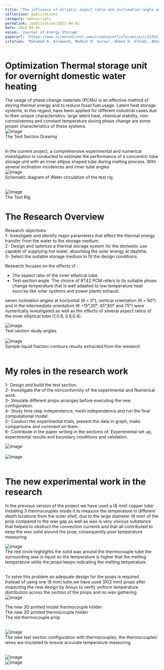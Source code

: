```yaml
---
title: "The influence of elliptic aspect ratio and inclination angle on the melting characteristic of phase change material in concentric cylindrical enclosure *-Click For More Details-*"
collection: publications
category: manuscripts
permalink: /publication/2023-04-01
date: 2023-04-01
venue: 'Journal of Energy Storage'
paperurl: 'https://www.sciencedirect.com/science/article/abs/pii/S2352152X23002293?via%3Dihub'
citation: 'Mohamed A. Alnakeeb, Medhat M. Sorour, Ahmed O. Alkadi, Ahmed A. Gomaa, Ahmed M. ELghoul, Mostafa M. Zaytoun'
---
```




Optimization Thermal storage unit for overnight domestic water heating
=====

The usage of phase change materials (PCMs) is an effective method of storing thermal energy and to reduce fossil fuel usage. Latent heat storage systems, in this regard, have been applied for different industrial cases due to their unique characteristics: large latent heat, chemical stability, non-corrosiveness and constant temperature during phase change are some proper characteristics of these systems. <br/>
![image](../images/research/Picture23.png) <br/> 
The Test Section Drawing <br/> <br/> 

In the current project, a comprehensive experimental and numerical investigation is conducted to estimate the performance of a concentric tube storage unit with an inner ellipse shaped tube during melting process. 
With several inclination incidences and inner tube angles <br/>
![image](../images/research/Picture25.png) <br/> 
Schematic diagram of Water circulation of the test rig <br/> <br/> 

![image](../images/research/Picture24.png) <br/> 
The Test Rig


The Research Overview
=====
Research objectives:<br/>
1- Investigate and identify major parameters that effect the thermal energy transfer from the water to the storage medium.<br/>
2- Design and optimize a thermal storage system for the domestic use capable of supplying hot water, absorbing the solar energy at daytime.<br/>
3- Select the suitable storage medium to fit the design conditions. <br/>

Research focuses on the effects of :
- The aspect ratio of the inner elliptical tube. 
- Test section angle. 
The choice of RT42 PCM refers to its suitable phase change temperature that is well adapted to low temperature heat sources like solar systems and power plants exhaust.<br/>

seven inclination angles at horizontal (θ = 0°), vertical orientation (θ = 90°) and in the intermediate orientation (θ =15°,30°, 45°,60° and 75°) were numerically investigated as well as the effects of several aspect ratios of the inner elliptical tube (1,0.8, 0.6,0.4). <br/>

![image](../images/research/Picture28.png) <br/>
Test section study angles <br/> <br/> 
![image](../images/research/Picture29.png) <br/> 
Sample liquid fraction contours results extracted from the research <br/> <br/>


My roles in the research work 
=====
1- Design and build the test section.<br/>
2- Investigate the of the nonconformity of the experimental and Numerical work. <br/>
3- Simulate different props arranges before executing the new configuration. <br/>
4- Study time step independence, mesh independence and run the final computational model. <br/>
5- Conduct the experimental trials, present the data in graph, make comparisons and comment on them. <br/>
6- Contribute in the paper writing in the sections of: Experimental set up, experimental results and boundary conditions and validation.  <br/>

![image](../images/research/Picture30.jpg) <br/><br/>
![image](../images/research/Picture31.jpg) <br/><br/>

The new experimental work in the research
=====

In the previous version of the project we have used a (8 mm) copper tube installing 3 thermocouples inside it to measure the temperature in different depth locations from the outer shell, due to the large diameter (8 mm) of the prop compared to the wax gap as well as wax is very viscous substance that helped to obstruct  the convection currents and that all contributed to keep the wax solid around the prop; consequently poor temperature measuring.

![image](../images/research/Picture32.jpg) <br/> 
The red circle highlights the solid wax around the thermocouple tube the surrounding wax is liquid so the temperature is higher that the melting temperature while the props keeps indicating the melting temperature. <br/><br/>

To solve this problem an adequate design for the props is required <br/> 
Instead of using one (8 mm) tube,we have used 3X(2 mm) props after inspecting the new design by Ansys to verify uniform temperature distribution across the section of the props and no wax gathering <br/> 
![image](../images/research/Picture33.png) <br/> 

The new 3D printed model thermocouple holder <br/>
The new 3D printed thermocouple holder <br/>
The old thermocouple prop <br/><br/>

![image](../images/research/Picture34.jpg) <br/> 
The new test section configuration with thermocouples, the thermocouples’ wires are insulated to ensure accurate temperature measuring. <br/><br/>

![image](../images/research/Picture36.png) <br/> 
![image](../images/research/Picture35.png) <br/> 







